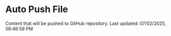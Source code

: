 # Auto Push File

Content that will be pushed to GitHub repository.
Last updated: 07/02/2025, 09:46:59 PM